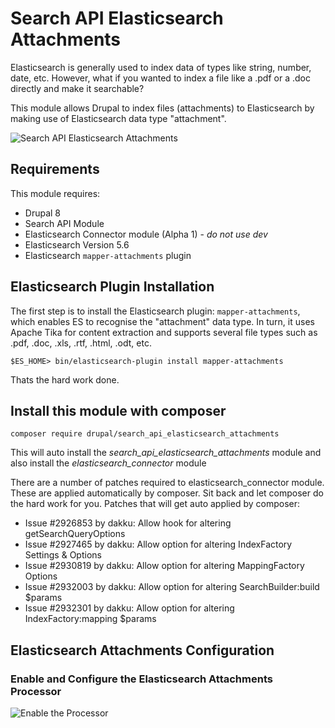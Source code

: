 # Search API Elasticsearch Attachments

Elasticsearch is generally used to index data of types like string, number, date, etc. However, what if you wanted to index a file like a .pdf or a .doc directly and make it searchable?

This module allows Drupal to index files (attachments) to Elasticsearch by making use of Elasticsearch data type "attachment".

![Search API Elasticsearch Attachments](https://www.drupal.org/files/search_api_elasticsearch_attachments.jpg)

## Requirements
This module requires:
* Drupal 8
* Search API Module
* Elasticsearch Connector module (Alpha 1) - _do not use dev_
* Elasticsearch Version 5.6
* Elasticsearch `mapper-attachments` plugin

## Elasticsearch Plugin Installation
The first step is to install the Elasticsearch plugin: `mapper-attachments`, which enables ES to recognise the "attachment" data type. In turn, it uses Apache Tika for content extraction and supports several file types such as .pdf, .doc, .xls, .rtf, .html, .odt, etc.

```
$ES_HOME> bin/elasticsearch-plugin install mapper-attachments
```
Thats the hard work done.

## Install this module with composer
```
composer require drupal/search_api_elasticsearch_attachments
```

This will auto install the *search_api_elasticsearch_attachments* module and also install the *elasticsearch_connector* module

There are a number of patches required to elasticsearch_connector module. These are applied automatically by composer. Sit back and let composer do the hard work for you. Patches that will get auto applied by composer:
* Issue #2926853 by dakku: Allow hook for altering getSearchQueryOptions
* Issue #2927465 by dakku: Allow option for altering IndexFactory Settings & Options
* Issue #2930819 by dakku: Allow option for altering MappingFactory Options
* Issue #2932003 by dakku: Allow option for altering SearchBuilder:build $params
* Issue #2932301 by dakku: Allow option for altering IndexFactory:mapping $params

## Elasticsearch Attachments Configuration
### Enable and Configure the Elasticsearch Attachments Processor
![Enable the Processor](https://www.drupal.org/files/Screen_Shot_2017-12-19_at_11_39_06_pm.jpg)
